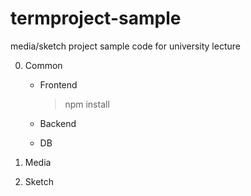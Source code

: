# termproject-sample
media/sketch project sample code for university lecture

0. Common
   - Frontend
     > npm install
   - Backend
     
   - DB

1. Media


2. Sketch

